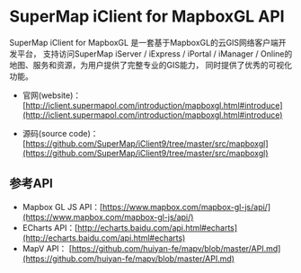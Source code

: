 # SuperMap iClient for MapboxGL API
SuperMap iClient for MapboxGL 是一套基于MapboxGL的云GIS网络客户端开发平台， 支持访问SuperMap iServer / iExpress / iPortal / iManager / Online的地图、服务和资源，为用户提供了完整专业的GIS能力， 同时提供了优秀的可视化功能。

*   官网(website)：[http://iclient.supermapol.com/introduction/mapboxgl.html#introduce](http://iclient.supermapol.com/introduction/mapboxgl.html#introduce)

*   源码(source code)：[https://github.com/SuperMap/iClient9/tree/master/src/mapboxgl](https://github.com/SuperMap/iClient9/tree/master/src/mapboxgl)

## 参考API

*   Mapbox GL JS API：[https://www.mapbox.com/mapbox-gl-js/api/](https://www.mapbox.com/mapbox-gl-js/api/)
*   ECharts API：[http://echarts.baidu.com/api.html#echarts](http://echarts.baidu.com/api.html#echarts)
*   MapV API：   [https://github.com/huiyan-fe/mapv/blob/master/API.md](https://github.com/huiyan-fe/mapv/blob/master/API.md)
